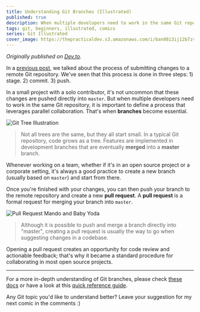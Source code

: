 ```yaml
---
title: Understanding Git Branches (Illustrated)
published: true
description: When multiple developers need to work in the same Git repository, it is important to define a process that allows collaboration. That's when branches become essential. 
tags: git, beginners, illustrated, comics
series: Git Illustrated
cover_image: https://thepracticaldev.s3.amazonaws.com/i/ban08i3ij12b7zv7ad1e.jpg
---
```


_Originally published on [Dev.to](https://dev.to/erikaheidi/understanding-git-branches-illustrated-ggh)._

In a [previous post](https://dev.to/erikaheidi/stage-commit-push-a-git-story-comic-a37), we talked about the process of submitting changes to a remote Git repository. We've seen that this process is done in three steps: 1) stage. 2) commit. 3) push.

In a small project with a solo contributor, it's not uncommon that these changes are pushed directly into `master`. But when multiple developers need to work in the same Git repository, it is important to define a process that leverages parallel collaboration. That's when **branches** become essential.

![Git Tree Illustration](https://thepracticaldev.s3.amazonaws.com/i/7ph91rcm4nkmna10eqmb.jpg)

>Not all trees are the same, but they all start small. In a typical Git repository, code grows as a tree. Features are implemented in development branches that are eventually **merged** into a **master** branch.

Whenever working on a team, whether if it's in an open source project or a corporate setting, it's always a good practice to create a new branch (usually based on `master`) and start from there.

Once you're finished with your changes, you can then push your branch to the remote repository and create a new **pull request**. A **pull request** is a formal request for merging your branch into `master`.

![Pull Request Mando and Baby Yoda](https://thepracticaldev.s3.amazonaws.com/i/26ehw0t3trfmuc4jlmw8.jpg)

> Although it is possible to push and merge a branch directly into "master", creating a pull request is usually the way to go when suggesting changes in a codebase.

Opening a pull request creates an opportunity for code review and actionable feedback; that's why it became a standard procedure for collaborating in most open source projects.

---

For a more in-depth understanding of Git branches, please check [these docs](https://git-scm.com/book/en/v2/Git-Branching-Branches-in-a-Nutshell) or have a look at this [quick reference guide](https://dev.to/digitalocean/how-to-use-git-a-reference-guide-6b6).

Any Git topic you'd like to understand better? Leave your suggestion for my next comic in the comments :)

